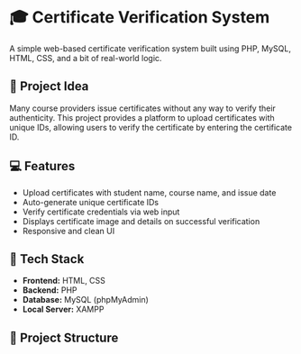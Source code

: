 # 🎓 Certificate Verification System

A simple web-based certificate verification system built using PHP, MySQL, HTML, CSS, and a bit of real-world logic.

## 🧠 Project Idea

Many course providers issue certificates without any way to verify their authenticity. This project provides a platform to upload certificates with unique IDs, allowing users to verify the certificate by entering the certificate ID.

## 💻 Features

- Upload certificates with student name, course name, and issue date
- Auto-generate unique certificate IDs
- Verify certificate credentials via web input
- Displays certificate image and details on successful verification
- Responsive and clean UI

## 🔧 Tech Stack

- **Frontend:** HTML, CSS
- **Backend:** PHP
- **Database:** MySQL (phpMyAdmin)
- **Local Server:** XAMPP

## 📂 Project Structure

